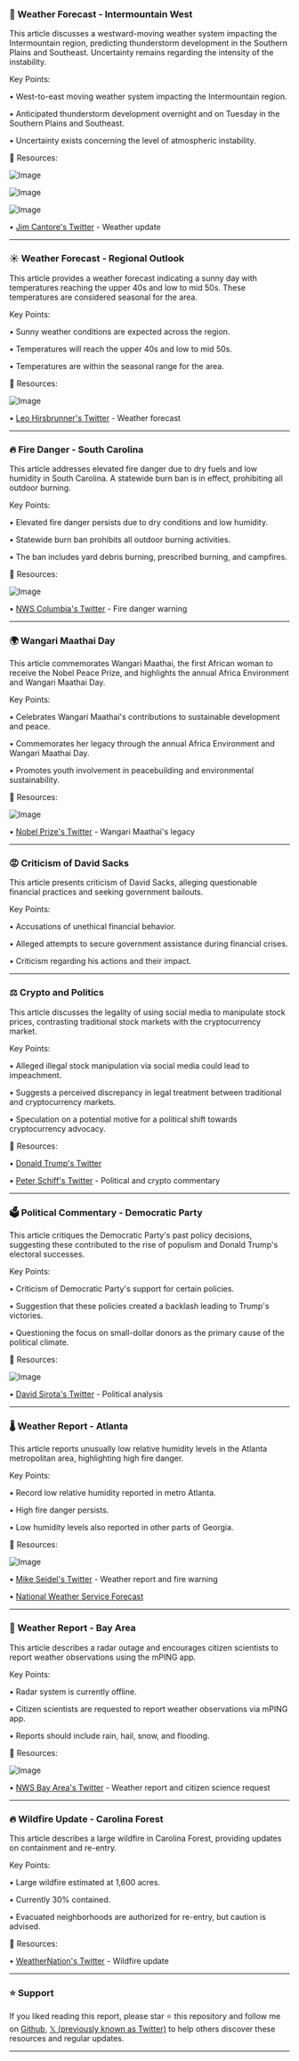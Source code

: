 ### 🤖 Weather Forecast - Intermountain West

This article discusses a westward-moving weather system impacting the Intermountain region, predicting thunderstorm development in the Southern Plains and Southeast.  Uncertainty remains regarding the intensity of the instability.


Key Points:

• West-to-east moving weather system impacting the Intermountain region.

• Anticipated thunderstorm development overnight and on Tuesday in the Southern Plains and Southeast.

• Uncertainty exists concerning the level of atmospheric instability.


🔗 Resources:

![Image](https://pbs.twimg.com/tweet_video_thumb/GlGzoYRXAAAhagM.jpg)

![Image](https://pbs.twimg.com/media/GlGzqYPWQAAP-NR?format=png&name=360x360)

![Image](https://pbs.twimg.com/media/GlGzs7EWwAArPiI?format=png&name=360x360)

• [Jim Cantore's Twitter](https://x.com/JimCantore/status/1896496544234217599) - Weather update


---
### ☀️ Weather Forecast - Regional Outlook

This article provides a weather forecast indicating a sunny day with temperatures reaching the upper 40s and low to mid 50s. These temperatures are considered seasonal for the area.


Key Points:

• Sunny weather conditions are expected across the region.

• Temperatures will reach the upper 40s and low to mid 50s.


• Temperatures are within the seasonal range for the area.


🔗 Resources:

![Image](https://pbs.twimg.com/amplify_video_thumb/1896494768575709184/img/vVMq6u3t0csJlbuG.jpg)

• [Leo Hirsbrunner's Twitter](https://x.com/LeoHirsbrunner/status/1896494802851541226) - Weather forecast


---
### 🔥 Fire Danger - South Carolina

This article addresses elevated fire danger due to dry fuels and low humidity in South Carolina. A statewide burn ban is in effect, prohibiting all outdoor burning.


Key Points:

• Elevated fire danger persists due to dry conditions and low humidity.

• Statewide burn ban prohibits all outdoor burning activities.


• The ban includes yard debris burning, prescribed burning, and campfires.


🔗 Resources:

![Image](https://pbs.twimg.com/media/GlGywp7boAA2_Sd?format=jpg&name=small)

• [NWS Columbia's Twitter](https://x.com/NWSColumbia/status/1896493702732026089) - Fire danger warning


---
### 🌍 Wangari Maathai Day

This article commemorates Wangari Maathai, the first African woman to receive the Nobel Peace Prize, and highlights the annual Africa Environment and Wangari Maathai Day.


Key Points:

• Celebrates Wangari Maathai's contributions to sustainable development and peace.

• Commemorates her legacy through the annual Africa Environment and Wangari Maathai Day.


•  Promotes youth involvement in peacebuilding and environmental sustainability.


🔗 Resources:

![Image](https://pbs.twimg.com/media/GlGs6tTWoAAnH_n.jpg)

• [Nobel Prize's Twitter](https://x.com/NobelPrize/status/1896487065308598273) - Wangari Maathai's legacy


---
### 😡 Criticism of David Sacks

This article presents criticism of David Sacks, alleging questionable financial practices and seeking government bailouts.


Key Points:

• Accusations of unethical financial behavior.


• Alleged attempts to secure government assistance during financial crises.


• Criticism regarding his actions and their impact.


---
### ⚖️ Crypto and Politics

This article discusses the legality of using social media to manipulate stock prices, contrasting traditional stock markets with the cryptocurrency market.


Key Points:

• Alleged illegal stock manipulation via social media could lead to impeachment.


• Suggests a perceived discrepancy in legal treatment between traditional and cryptocurrency markets.


• Speculation on a potential motive for a political shift towards cryptocurrency advocacy.


🔗 Resources:

• [Donald Trump's Twitter](https://x.com/realDonaldTrump)

• [Peter Schiff's Twitter](https://x.com/PeterSchiff/status/1896330889912856782) - Political and crypto commentary


---
### 🗳️ Political Commentary - Democratic Party

This article critiques the Democratic Party's past policy decisions, suggesting these contributed to the rise of populism and Donald Trump's electoral successes.


Key Points:

• Criticism of Democratic Party's support for certain policies.


• Suggestion that these policies created a backlash leading to Trump's victories.


• Questioning the focus on small-dollar donors as the primary cause of the political climate.



🔗 Resources:

![Image](https://pbs.twimg.com/media/GlDHHT5X0AAIZyB?format=png&name=small)

• [David Sirota's Twitter](https://x.com/davidsirota/status/1896283404439859397) - Political analysis


---
### 🌡️ Weather Report - Atlanta

This article reports unusually low relative humidity levels in the Atlanta metropolitan area, highlighting high fire danger.


Key Points:

• Record low relative humidity reported in metro Atlanta.

• High fire danger persists.


• Low humidity levels also reported in other parts of Georgia.


🔗 Resources:

![Image](https://pbs.twimg.com/media/GlFu8BmX0AA6g0k?format=jpg&name=small)

• [Mike Seidel's Twitter](https://x.com/mikeseidel/status/1896418899639595174) - Weather report and fire warning

• [National Weather Service Forecast](https://forecast.weather.gov/data/obhistory/KMGE.html)


---
### 📡 Weather Report - Bay Area

This article describes a radar outage and encourages citizen scientists to report weather observations using the mPING app.


Key Points:

• Radar system is currently offline.

• Citizen scientists are requested to report weather observations via mPING app.

• Reports should include rain, hail, snow, and flooding.


🔗 Resources:

![Image](https://pbs.twimg.com/media/GlDRThNaAAEEmKr?format=jpg&name=small)

• [NWS Bay Area's Twitter](https://x.com/NWSBayArea/status/1896246058386346265) - Weather report and citizen science request


---
### 🔥 Wildfire Update - Carolina Forest

This article describes a large wildfire in Carolina Forest, providing updates on containment and re-entry.


Key Points:

• Large wildfire estimated at 1,600 acres.

• Currently 30% contained.


• Evacuated neighborhoods are authorized for re-entry, but caution is advised.


🔗 Resources:

• [WeatherNation's Twitter](https://x.com/WeatherNation/status/1896386562734317911) - Wildfire update


---

### ⭐️ Support

If you liked reading this report, please star ⭐️ this repository and follow me on [Github](https://github.com/Drix10), [𝕏 (previously known as Twitter)](https://x.com/DRIX_10_) to help others discover these resources and regular updates.

---